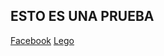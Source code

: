 ## ESTO ES UNA PRUEBA

[Facebook](https://www.facebook.com/)
[Lego](https://www.lego.com/es-es/404)
